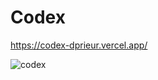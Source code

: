 # Codex

https://codex-dprieur.vercel.app/

![codex](https://user-images.githubusercontent.com/106694506/209357007-bfa1755c-8d41-4cbd-ba76-cc89f911eceb.png)
